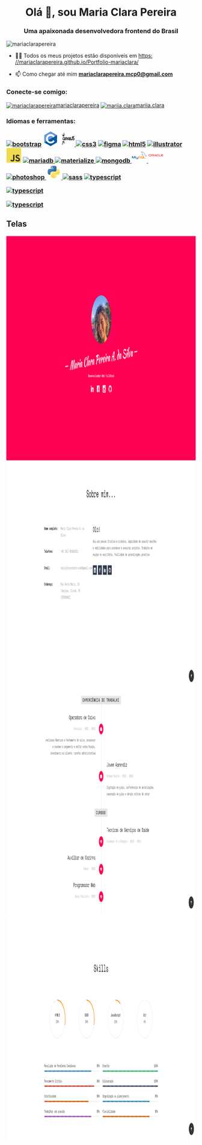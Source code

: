 <h1 align="center">Olá 👋, sou Maria Clara Pereira</h1>
<h3 align="center">Uma apaixonada desenvolvedora frontend do Brasil</h3>

<p align="left"> <img src ="https://komarev.com/ghpvc/?username=mariaclarapereira&label=Profile%20views&color=0e75b6&style=flat" alt="mariaclarapereira"/> </p>

- 👨‍💻 Todos os meus projetos estão disponíveis em [https: //mariaclarapereira.github.io/Portfolio-mariaclara/](https://mariaclarapereira.github.io/Portfolio-mariaclara/)

- 📫 Como chegar até mim **mariaclarapereira.mcp0@gmail.com**

<h3 align= "left">Conecte-se comigo:</h3>
<p align="left">
<a href="https://linkedin.com/in/mariaclarapereira" target="blank"><img align="center" src="https://img.icons8.com/fluency/48/null/linkedin.png" alt="mariaclarapereira" height="40" width="40" />mariaclarapereira</a>
<a href="https:/ /instagram.com/mariia.clara" target="blank"><img align="center" src="https://img.icons8.com/fluency/48/null/instagram-new.png" alt="mariia.clara" height="40" width="40" />mariia.clara</a>
</p>

<h3 align="left">Idiomas e ferramentas:</ h3>
<p align="left">
<!--bootstrap-->
<a href="https://getbootstrap.com" target="_blank" rel="noreferrer"><img src="https://raw.githubusercontent.com/devicons/devicon /master/icons/bootstrap/bootstrap-plain-wordmark.svg" alt="bootstrap" width="40" height="40"/></a>
<!--c--> 
<a href="https://www.cprogramming.com /" target="_blank" rel="noreferrer"><img src="https://raw.githubusercontent.com/devicons/devicon/master/icons/c/c-original.svg" alt="c" largura ="40" height="40"/></a>
<!--canvasjs-->
<a href="https://canvasjs.com" target="_blank" rel="noreferrer"> <img src="https://raw.githubusercontent.com/Hardik0307/Hardik0307/master/assets/canvasjs-charts.svg" alt="canvasjs" width="40" height="40"/> </a> 
<!--Css3-->
<a href="https: //www.w3schools.com/css/" target="_blank" rel="noreferrer"><img src="https://raw.githubusercontent.com/devicons/devicon/master/icons/css3/css3-original -wordmark.svg" alt="css3" width="40" height="40"/></a> 
<a href="https://www.figma.com/" target="_blank" rel=" noreferrer"><img src="https://www.vectorlogo.zone/logos/figma/figma-icon.svg" alt="figma" width="40" height="40"/></a> 
<!--HTML5-->
<a href="https://www.w3.org/html/" target="_blank" rel="noreferrer"> <img src="https://raw.githubusercontent.com/devicons/devicon/master/icons /html5/html5-original-wordmark.svg" alt="html5" width="40" height="40"/></a>
<!--Illustrator-->
<a href="https://www.adobe.com/in/products /illustrator.html" target="_blank" rel="noreferrer"><img src="https://www.vectorlogo.zone/logos/adobe_illustrator/adobe_illustrator-icon.svg" alt="illustrator" width="40 " height="40"/></a>
<!--javascript-->
<a href="https://developer.mozilla.org/en-US/docs/Web/JavaScript" target="_blank" rel="noreferrer"><img src="https://raw.githubusercontent.com/devicons/devicon/master/icons/javascript/javascript-original.svg" alt="javascript" width="40" height="40"/></a >
<!--Mariadb-->
<a href="https://mariadb.org/" target="_blank" rel="noreferrer"><img src="https://www.vectorlogo.zone/logos/mariadb/mariadb-icon.svg " alt="mariadb" width="40" height="40"/> </a>
<!--Materialize-->
<a href="https://materializecss.com/" target="_blank" rel="noreferrer"> <img src ="https://raw.githubusercontent.com/prplx/svg-logos/5585531d45d294869c4eaab4d7cf2e9c167710a9/svg/materialize.svg" alt="materialize" width="40" height="40"/> </a> 
<!--mongodb-->
<a href="https://www.mongodb.com/" target="_blank" rel="noreferrer"> <img src="https://raw.githubusercontent.com/devicons/ devicon/master/icons/mongodb/mongodb-original-wordmark.svg" alt="mongodb" width="40" height="40"/> </a>
<!--mysql-->
<a href="https://www.mysql. com/" target="_blank" rel="noreferrer"> <img src="https://raw.githubusercontent.com/devicons/devicon/master/icons/mysql/mysql-original-wordmark.svg" alt=" mysql" width="40" height="40"/> </a>
<a href="https://www.oracle.com/" target="_blank" rel="noreferrer"> <img src="https://raw.githubusercontent.com/devicons/devicon/master/icons/oracle/oracle-original.svg" alt="oracle" width="40" height="40"/> </a > 
<!--photoshop-->
<a href="https://www.photoshop.com/en" target="_blank" rel="noreferrer"> <img src="https://raw.githubusercontent.com/devicons/devicon/master/ icons/photoshop/photoshop-line.svg" alt="photoshop" width="40" height="40"/> </a> <a href="https://www.python.org" target="_blank " rel="noreferrer"> <img src="https://raw.githubusercontent.com/devicons/devicon/master/icons/python/python-original.svg" alt="python" width="40" height= "40"/> </a>
<!--Sass-->
<a href="https://sass-lang.com" target="_blank" rel="noreferrer"> <img src="https://raw.githubusercontent.com/devicons/devicon /master/icons/sass/sass-original.svg" alt="sass" width="40" height="40"/></a>
<!--typescript-->
<!--<a href="https://www.typescriptlang.org/" target="_blank" rel="noreferrer"> <img src="https://raw.githubusercontent.com/devicons/devicon/master/icons/typescript/typescript-original.svg" alt="typescript" width=" 40" altura="40"/> </a> 
 </p>noreferrer"> <img src="https://raw.githubusercontent.com/devicons/devicon/master/icons/sass/sass-original.svg" alt="sass" width="40" height="40" > </a>
<a href="https://www.typescriptlang.org/" target="_blank" rel="noreferrer"> <img src="https://raw.githubusercontent.com/devicons/devicon /master/icons/typescript/typescript-original.svg" alt="typescript" width="40" height="40"/> </a> </p>"noreferrer"> <img src="https://raw.githubusercontent.com/devicons/devicon/master/icons/sass/sass-original.svg" alt="sass" width="40" height="40" > </a>--> 
    <a href="https://www.typescriptlang.org/" target="_blank" rel="noreferrer"> <img src="https://raw.githubusercontent.com/devicons/devicon /master/icons/typescript/typescript-original.svg" alt="typescript" width="40" height="40"/> </a></p>
    <a href="https://www.typescriptlang.org/" target="_blank" rel="noreferrer"><img src="https://raw.githubusercontent.com/devicons/devicon/master/icons/typescript /typescript-original.svg" alt="typescript" width="40" height="40"/></a></p>
    <a href="https://www.typescriptlang.org/" target="_blank" rel="noreferrer"> <img src="https://raw.githubusercontent.com/devicons/devicon/master/icons/typescript /typescript-original.svg" alt="typescript" width="40" height="40"/></a></p>
<h2> Telas </h2>
<img src = "./tela 1.png" width="1000" height="600">
<img src = "./tela 2.png" width="1000" height="600">
<img src = "./tela 3.png" width="1000" height="600">
<img src = "./tela 4.png" width="1000" height="600">
